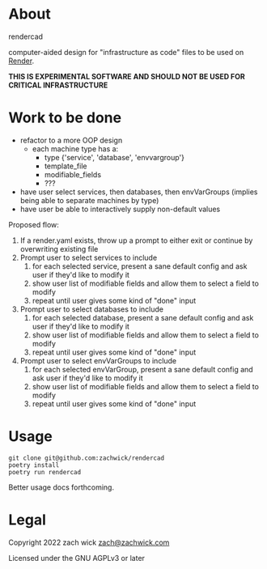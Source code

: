 # About

rendercad

computer-aided design for "infrastructure as code" files to be used on [Render](https://render.com).

**THIS IS EXPERIMENTAL SOFTWARE AND SHOULD NOT BE USED FOR CRITICAL INFRASTRUCTURE**

# Work to be done
- refactor to a more OOP design
  - each machine type has a:
    - type {'service', 'database', 'envvargroup'}
    - template_file
    - modifiable_fields
    - ???
- have user select services, then databases, then envVarGroups (implies being able to separate machines by type)
- have user be able to interactively supply non-default values

Proposed flow:
1. If a render.yaml exists, throw up a prompt to either exit or continue by overwriting existing file
2. Prompt user to select services to include
   1. for each selected service, present a sane default config and ask user if they'd like to modify it
   2. show user list of modifiable fields and allow them to select a field to modify
   3. repeat until user gives some kind of "done" input
3. Prompt user to select databases to include
   1. for each selected database, present a sane default config and ask user if they'd like to modify it
   2. show user list of modifiable fields and allow them to select a field to modify
   3. repeat until user gives some kind of "done" input 
4. Prompt user to select envVarGroups to include
   1. for each selected envVarGroup, present a sane default config and ask user if they'd like to modify it
   2. show user list of modifiable fields and allow them to select a field to modify
   3. repeat until user gives some kind of "done" input 

# Usage
```shell
git clone git@github.com:zachwick/rendercad
poetry install 
poetry run rendercad
```

Better usage docs forthcoming.

# Legal

Copyright 2022 zach wick <zach@zachwick.com>

Licensed under the GNU AGPLv3 or later